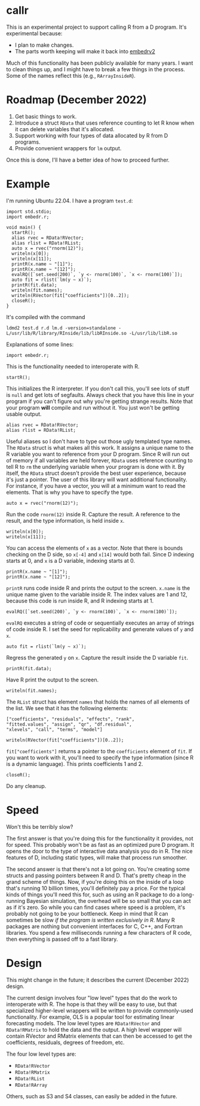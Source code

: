 # callr

This is an experimental project to support calling R from a D program. It's experimental because:

- I plan to make changes.
- The parts worth keeping will make it back into [embedrv2](https://github.com/bachmeil/embedrv2)

Much of this functionality has been publicly available for many years. I want to clean things up, and I might have to break a few things in the process. Some of the names reflect this (e.g., `RArrayInsideR`).

# Roadmap (December 2022)

1. Get basic things to work.
2. Introduce a struct `RData` that uses reference counting to let R know when it can delete variables that it's allocated.
3. Support working with four types of data allocated by R from D programs.
4. Provide convenient wrappers for `lm` output.

Once this is done, I'll have a better idea of how to proceed further.

# Example

I'm running Ubuntu 22.04. I have a program `test.d`:

```
import std.stdio;
import embedr.r;

void main() {
  startR();
  alias rvec = RData!RVector;
  alias rlist = RData!RList;
  auto x = rvec("rnorm(12)");
  writeln(x[0]);
  writeln(x[11]);
  printR(x.name ~ "[1]");
  printR(x.name ~ "[12]");
  evalRQ([`set.seed(200)`, `y <- rnorm(100)`, `x <- rnorm(100)`]);
  auto fit = rlist(`lm(y ~ x)`);
  printR(fit.data);
  writeln(fit.names);
  writeln(RVector(fit["coefficients"])[0..2]);
  closeR();
}
```

It's compiled with the command

```
ldmd2 test.d r.d lm.d -version=standalone -L/usr/lib/R/library/RInside/lib/libRInside.so -L/usr/lib/libR.so
```

Explanations of some lines:

```
import embedr.r;
```

This is the functionality needed to interoperate with R.

```
startR();
```

This initializes the R interpreter. If you don't call this, you'll see lots of stuff is `null` and get lots of segfaults. Always check that you have this line in your program if you can't figure out why you're getting strange results. Note that your program **will** compile and run without it. You just won't be getting usable output.

```
alias rvec = RData!RVector;
alias rlist = RData!RList;
```

Useful aliases so I don't have to type out those ugly templated type names. The `RData` struct is what makes all this work. It assigns a unique name to the R variable you want to reference from your D program. Since R will run out of memory if all variables are held forever, `RData` uses reference counting to tell R to `rm` the underlying variable when your program is done with it. By itself, the `RData` struct doesn't provide the best user experience, because it's just a pointer. The user of this library will want additional functionality. For instance, if you have a vector, you will at a minimum want to read the elements. That is why you have to specify the type.

```
auto x = rvec("rnorm(12)");
```

Run the code `rnorm(12)` inside R. Capture the result. A reference to the result, and the type information, is held inside `x`.

```
writeln(x[0]);
writeln(x[11]);
```

You can access the elements of `x` as a vector. Note that there is bounds checking on the D side, so `x[-4]` and `x[14]` would both fail. Since D indexing starts at 0, and `x` is a D variable, indexing starts at 0.

```
printR(x.name ~ "[1]");
printR(x.name ~ "[12]");
```

`printR` runs code inside R and prints the output to the screen. `x.name` is the unique name given to the variable inside R. The index values are 1 and 12, because this code is run inside R, and R indexing starts at 1.

```
evalRQ([`set.seed(200)`, `y <- rnorm(100)`, `x <- rnorm(100)`]);
```

`evalRQ` executes a string of code or sequentially executes an array of strings of code inside R. I set the seed for replicability and generate values of `y` and `x`.

```
auto fit = rlist(`lm(y ~ x)`);
```

Regress the generated `y` on `x`. Capture the result inside the D variable `fit`.

```
printR(fit.data);
```

Have R print the output to the screen.

```
writeln(fit.names);
```

The `RList` struct has element `names` that holds the names of all elements of the list. We see that it has the following elements:

```
["coefficients", "residuals", "effects", "rank", 
"fitted.values", "assign", "qr", "df.residual", 
"xlevels", "call", "terms", "model"]
```

```
writeln(RVector(fit["coefficients"])[0..2]);
```

`fit["coefficients"]` returns a pointer to the `coefficients` element of `fit`. If you want to work with it, you'll need to specify the type information (since R is a dynamic language). This prints coefficients 1 and 2.

```
closeR();
```

Do any cleanup.

# Speed

Won't this be terribly slow? 

The first answer is that you're doing this for the functionality it provides, not for speed. This probably won't be as fast as an optimized pure D program. It opens the door to the type of interactive data analysis you do in R. The nice features of D, including static types, will make that process run smoother.

The second answer is that there's not a lot going on. You're creating some structs and passing pointers between R and D. That's pretty cheap in the grand scheme of things. Now, if you're doing this on the inside of a loop that's running 10 billion times, you'll definitely pay a price. For the typical kinds of things you'll need this for, such as using an R package to do a long-running Bayesian simulation, the overhead will be so small that you can act as if it's zero. So while you can find cases where speed is a problem, it's probably not going to be your bottleneck. Keep in mind that R can sometimes be slow *if the program is written exclusively in R*. Many R packages are nothing but convenient interfaces for C, C++, and Fortran libraries. You spend a few milliseconds running a few characters of R code, then everything is passed off to a fast library.

# Design

This might change in the future; it describes the current (December 2022) design.

The current design involves four "low level" types that do the work to interoperate with R. The hope is that they will be easy to use, but that specialized higher-level wrappers will be written to provide commonly-used functionality. For example, OLS is a popular tool for estimating linear forecasting models. The low level types are `RData!RVector` and `RData!RMatrix` to hold the data and the output. A high level wrapper will contain RVector and RMatrix elements that can then be accessed to get the coefficients, residuals, degrees of freedom, etc.

The four low level types are:

- `RData!RVector`
- `RData!RMatrix`
- `RData!RList`
- `RData!RArray`

Others, such as S3 and S4 classes, can easily be added in the future.












